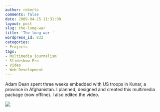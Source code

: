 ```yaml
---
author: roberto
comments: false
date: 2009-04-25 11:31:00
layout: post
slug: the-long-war
title: 'The long war '
wordpress_id: 832
categories:
- Projects
tags:
- Multimedia journalism
- Slideshow Pro
- Video
- Web Development
---
```


Adam Dean spent three weeks embedded with US troops in Kunar, a province in Afghanistan. I planned, designed and created this multimedia package (now offline). I also edited the video.

[![](http://www.robertocarroll.com/wp-content/uploads/2012/06/korengal.jpg)](http://www.robertocarroll.com/2009/04/25/the-long-war/korengal/)


